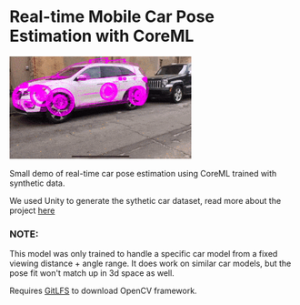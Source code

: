 # Real-time Mobile Car Pose Estimation with CoreML 

![](car.gif)


Small demo of real-time car pose estimation using CoreML trained with synthetic data. 

We used Unity to generate the sythetic car dataset, read more about the project [here](https://medium.com/@laanlabs/real-time-3d-car-pose-estimation-trained-on-synthetic-data-5fa4a2c16634)

### NOTE: 
This model was only trained to handle a specific car model from a fixed viewing distance + angle range. It does work on similar car models, but the pose fit won't match up in 3d space as well. 

Requires [GitLFS](https://git-lfs.github.com/) to download OpenCV framework.


